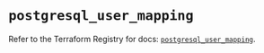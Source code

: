 # `postgresql_user_mapping`

Refer to the Terraform Registry for docs: [`postgresql_user_mapping`](https://registry.terraform.io/providers/cyrilgdn/postgresql/1.22.0/docs/resources/user_mapping).

